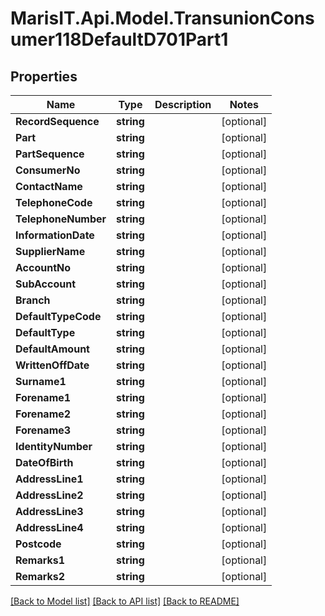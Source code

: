 
# MarisIT.Api.Model.TransunionConsumer118DefaultD701Part1

## Properties

Name | Type | Description | Notes
------------ | ------------- | ------------- | -------------
**RecordSequence** | **string** |  | [optional] 
**Part** | **string** |  | [optional] 
**PartSequence** | **string** |  | [optional] 
**ConsumerNo** | **string** |  | [optional] 
**ContactName** | **string** |  | [optional] 
**TelephoneCode** | **string** |  | [optional] 
**TelephoneNumber** | **string** |  | [optional] 
**InformationDate** | **string** |  | [optional] 
**SupplierName** | **string** |  | [optional] 
**AccountNo** | **string** |  | [optional] 
**SubAccount** | **string** |  | [optional] 
**Branch** | **string** |  | [optional] 
**DefaultTypeCode** | **string** |  | [optional] 
**DefaultType** | **string** |  | [optional] 
**DefaultAmount** | **string** |  | [optional] 
**WrittenOffDate** | **string** |  | [optional] 
**Surname1** | **string** |  | [optional] 
**Forename1** | **string** |  | [optional] 
**Forename2** | **string** |  | [optional] 
**Forename3** | **string** |  | [optional] 
**IdentityNumber** | **string** |  | [optional] 
**DateOfBirth** | **string** |  | [optional] 
**AddressLine1** | **string** |  | [optional] 
**AddressLine2** | **string** |  | [optional] 
**AddressLine3** | **string** |  | [optional] 
**AddressLine4** | **string** |  | [optional] 
**Postcode** | **string** |  | [optional] 
**Remarks1** | **string** |  | [optional] 
**Remarks2** | **string** |  | [optional] 

[[Back to Model list]](../README.md#documentation-for-models)
[[Back to API list]](../README.md#documentation-for-api-endpoints)
[[Back to README]](../README.md)

